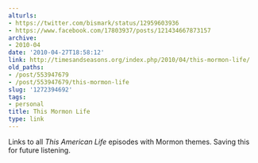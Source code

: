 ```yaml
---
alturls:
- https://twitter.com/bismark/status/12959603936
- https://www.facebook.com/17803937/posts/121434667873157
archive:
- 2010-04
date: '2010-04-27T18:58:12'
link: http://timesandseasons.org/index.php/2010/04/this-mormon-life/
old_paths:
- /post/553947679
- /post/553947679/this-mormon-life
slug: '1272394692'
tags:
- personal
title: This Mormon Life
type: link
---
```


Links to all *This American Life* episodes with Mormon themes.  Saving
this for future listening.

